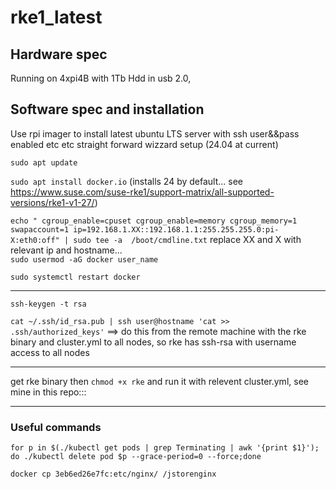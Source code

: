 # rke1_latest  
  ## Hardware spec
Running on 4xpi4B with 1Tb Hdd in usb 2.0,  
    
  ## Software spec and installation  
Use rpi imager to install latest ubuntu LTS server with ssh user&&pass enabled etc etc straight forward wizzard setup (24.04 at current)    

```sudo apt update```  

```sudo apt install docker.io```  (installs 24 by default... see https://www.suse.com/suse-rke1/support-matrix/all-supported-versions/rke1-v1-27/)    
  
```echo " cgroup_enable=cpuset cgroup_enable=memory cgroup_memory=1 swapaccount=1 ip=192.168.1.XX::192.168.1.1:255.255.255.0:pi-X:eth0:off" | sudo tee -a  /boot/cmdline.txt``` replace XX and X with relevant ip and hostname...  
```sudo usermod -aG docker user_name```
  
```sudo systemctl restart docker```  
  
---  
  
```ssh-keygen -t rsa```  
  
```cat ~/.ssh/id_rsa.pub | ssh user@hostname 'cat >> .ssh/authorized_keys'```  ==> do this from the remote machine with the rke binary and cluster.yml to all nodes, so rke has ssh-rsa with username access to all nodes  
  
---  
  
get rke binary then ```chmod +x rke``` and run it with relevent cluster.yml, see mine in this repo:::  

---  
  
### Useful commands  
```for p in $(./kubectl get pods | grep Terminating | awk '{print $1}'); do ./kubectl delete pod $p --grace-period=0 --force;done```  
  
```docker cp 3eb6ed26e7fc:etc/nginx/ /jstorenginx```  
  